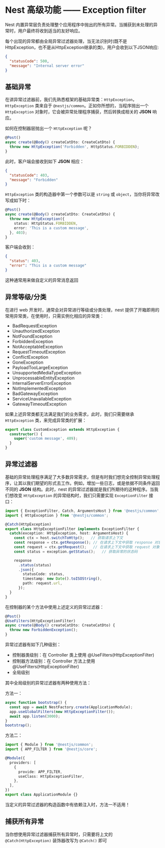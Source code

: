 # Nest 高级功能 —— Exception filter

Nest 内置异常层负责处理整个应用程序中抛出的所有异常。当捕获到未处理的异常时，用户最终将收到适当的友好响应。

每个出现的异常都由全局异常过滤器处理，当无法识别时(既不是HttpException，也不是从HttpException继承的类)，用户会收到以下JSON响应:

```json
{
  "statusCode": 500,
  "message": "Internal server error"
}
```

## 基础异常

在讲异常过滤器前，我们先熟悉框架的基础异常类：`HttpException`，`HttpException` 类来自于 `@nestjs/common`。正如你所想的，当程序抛出一个 `HttpException` 对象时，它会被异常处理程序捕获，然后转换成相关的 **JSON** 响应。

如何在控制器层抛出一个 `HttpException` 呢？

```typescript
@Post()
async create(@Body() createCatDto: CreateCatDto) {
  throw new HttpException('Forbidden', HttpStatus.FORBIDDEN);
}
```

此时，客户端会接收到如下 **JSON** 相应：

```json
{
  "statusCode": 403,
  "message": "Forbidden"
}
```

`HttpException` 类的构造器中第一个参数可以是 `string` 或 `object`，当你将异常改写成如下时：

```typescript
@Post()
async create(@Body() createCatDto: CreateCatDto) {
  throw new HttpException({
    status: HttpStatus.FORBIDDEN,
    error: 'This is a custom message',
  }, 403);
}
```

客户端会收到：

```json
{
  "status": 403,
  "error": "This is a custom message"
}
```

这种通常用来做自定义的异常消息返回

## 异常等级/分类

在进行 web 开发时，通常会对异常进行等级或分类处理，nest 提供了开箱即用的常用异常类，在使用时，只需实例化相应的异常类：

- BadRequestException
- UnauthorizedException
- NotFoundException
- ForbiddenException
- NotAcceptableException
- RequestTimeoutException
- ConflictException
- GoneException
- PayloadTooLargeException
- UnsupportedMediaTypeException
- UnprocessableEntityException
- InternalServerErrorException
- NotImplementedException
- BadGatewayException
- ServiceUnavailableException
- GatewayTimeoutException

如果上述异常类都无法满足我们的业务需求，此时，我们只需要继承 `HttpException` 类，来完成异常类的扩展：

```typescript
export class CustomException extends HttpException {
  constructor() {
    super('custom message', 409);
  }
}
```

## 异常过滤器

基础的异常处理程序满足了大多数异常需求，但是有时我们想完全控制异常处理程序，让其以我们期望的形式去工作。例如，增加一些日志，或是依据不同条件返回不同的 **JSON** 结构。此时，nest 的异常过滤器就是我们所期待的这种程序。当我们想改变 `HttpException` 的异常结构时，我们只需要实现 `ExceptionFilter` 接口：

```typescript
import { ExceptionFilter, Catch, ArgumentsHost } from '@nestjs/common';
import { HttpException } from '@nestjs/common';

@Catch(HttpException)
export class HttpExceptionFilter implements ExceptionFilter {
  catch(exception: HttpException, host: ArgumentsHost) {
    const ctx = host.switchToHttp();   // 获取请求上下文
    const response = ctx.getResponse(); // 在请求上下文中获取 response 对象
    const request = ctx.getRequest();   // 在请求上下文中获取 request 对象
    const status = exception.getStatus();   // 获取异常的状态码

    response
      .status(status)
      .json({
        statusCode: status,
        timestamp: new Date().toISOString(),
        path: request.url,
      });
  }
}
```

在控制器的某个方法中使用上述定义的异常过滤器：

```typescript
@Post()
@UseFilters(HttpExceptionFilter)
async create(@Body() createCatDto: CreateCatDto) {
  throw new ForbiddenException();
}
```

异常过滤器有如下几种级别：

- 控制器类级别：在 Controller 类上使用 @UseFilters(HttpExceptionFilter)
- 控制器方法级别：在 Controller 方法上使用 @UseFilters(HttpExceptionFilter)
- 全局级别

其中全局级别的异常过滤器有两种使用方法：

方法一：

```typescript
async function bootstrap() {
  const app = await NestFactory.create(ApplicationModule);
  app.useGlobalFilters(new HttpExceptionFilter());
  await app.listen(3000);
}
bootstrap();
```

方法二：

```typescript
import { Module } from '@nestjs/common';
import { APP_FILTER } from '@nestjs/core';

@Module({
  providers: [
    {
      provide: APP_FILTER,
      useClass: HttpExceptionFilter,
    },
  ],
})
export class ApplicationModule {}
```

当定义的异常过滤器的构造函数中有依赖注入时，方法一不适用！

## 捕获所有异常

当你想使用异常过滤器捕获所有异常时，只需要将上文的 `@Catch(HttpException)` 装饰器改写为 `@Catch()` 即可